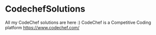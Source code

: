 # CodechefSolutions
All my CodeChef solutions are here :)
CodeChef is a Competitive Coding platform
https://www.codechef.com/
